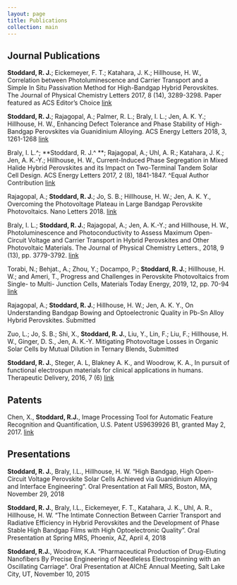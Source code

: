 ```yaml
---
layout: page
title: Publications
collection: main
---
```


## Journal Publications
**Stoddard, R. J.**; Eickemeyer, F. T.; Katahara, J. K.; Hillhouse, H. W., Correlation between Photoluminescence and Carrier Transport and a Simple In Situ Passivation Method for High-Bandgap Hybrid Perovskites. The Journal of Physical Chemistry Letters 2017, 8 (14), 3289-3298. Paper featured as ACS Editor’s Choice [link](https://pubs.acs.org/doi/10.1021/acs.jpclett.7b01185)

**Stoddard, R. J.**; Rajagopal, A.; Palmer, R. L.; Braly, I. L.; Jen, A. K. Y.; Hillhouse, H. W., Enhancing Defect Tolerance and Phase Stability of High-Bandgap Perovskites via Guanidinium Alloying. ACS Energy Letters 2018, 3, 1261-1268 [link](https://pubs.acs.org/doi/10.1021/acsenergylett.8b00576)

Braly, I. L.^; **Stoddard, R. J.^ **; Rajagopal, A.; Uhl, A. R.; Katahara, J. K.; Jen, A. K.-Y.; Hillhouse, H. W., Current-Induced 	Phase Segregation in Mixed Halide Hybrid Perovskites and its Impact on Two-Terminal Tandem Solar Cell Design. ACS Energy Letters 2017, 2 (8), 1841-1847. ^Equal Author Contribution [link](https://pubs.acs.org/doi/abs/10.1021/acsenergylett.7b00525)

Rajagopal, A.; **Stoddard, R. J.**; Jo, S. B.; Hillhouse, H. W.; Jen, A. K. Y., Overcoming the Photovoltage Plateau in Large Bandgap Perovskite Photovoltaics. Nano Letters 2018. [link](https://pubs.acs.org/doi/10.1021/acs.nanolett.8b01480)

Braly, I. L.; **Stoddard, R. J.**; Rajagopal, A.; Jen, A. K.-Y.; and Hillhouse, H. W., Photoluminescence and Photoconductivity to Assess Maximum Open-Circuit Voltage and Carrier Transport in Hybrid Perovskites and Other Photovoltaic Materials. The Journal of Physical Chemistry Letters., 2018, 9 (13), pp. 3779-3792. [link](https://pubs.acs.org/doi/10.1021/acs.jpclett.8b01152)

Torabi, N.; Behjat., A.; Zhou, Y.; Docampo, P.; **Stoddard, R. J.**; Hillhouse, H. W.; and Ameri, T., Progress and Challenges in Perovskite Photovoltaics from Single- to Multi- Junction Cells, Materials Today Energy, 2019, 12, pp. 70-94 [link](https://www.sciencedirect.com/science/article/pii/S2468606918302247)

Rajagopal, A.; **Stoddard, R. J.**; Hillhouse, H. W.; Jen, A. K. Y., On Understanding Bandgap Bowing and Optoelectronic Quality in Pb-Sn Alloy Hybrid Perovskites. Submitted

Zuo, L.; Jo, S. B.; Shi, X., **Stoddard, R. J.**, Liu, Y., Lin, F.; Liu, F.; Hillhouse, H. W., Ginger, D. S., Jen, A. K.-Y. Mitigating Photovoltage Losses in Organic Solar Cells by Mutual Dilution in Ternary Blends, Submitted

**Stoddard, R. J.**, Steger, A. L, Blakney A. K., and Woodrow, K. A., In pursuit of functional electrospun materials for clinical applications in humans. Therapeutic Delivery, 2016, 7 (6) [link](https://www.ncbi.nlm.nih.gov/pubmed/27250537)

## Patents
Chen, X., **Stoddard, R.J.**, Image Processing Tool for Automatic Feature Recognition and Quantification, U.S. Patent US9639926 B1, granted May 2, 2017. [link](https://patents.google.com/patent/US9639926B1/)

## Presentations
**Stoddard, R. J.**, Braly, I.L., Hillhouse, H. W. “High Bandgap, High Open-Circuit Voltage Perovskite Solar Cells Achieved via Guanidinium Alloying and Interface Engineering”. Oral Presentation at Fall MRS, Boston, MA, November 29, 2018

**Stoddard, R. J.**, Braly, I.L., Eickemeyer, F. T., Katahara, J. K., Uhl, A. R., Hillhouse, H. W. “The Intimate Connection Between Carrier Transport and Radiative Efficiency in Hybrid Perovskites and the Development of Phase Stable High Bandgap Films with High Optoelectronic Quality”. Oral Presentation at Spring MRS, Phoenix, AZ, April 4, 2018

**Stoddard, R.J.**, Woodrow, K.A. “Pharmaceutical Production of Drug-Eluting Nanofibers By Precise Engineering of Needleless Electrospinning with an Oscillating Carriage”. Oral Presentation at AIChE Annual Meeting, Salt Lake City, UT, November 10, 2015
